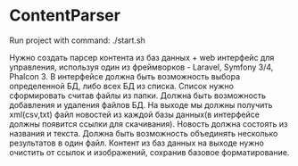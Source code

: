 # ContentParser

Run project with command:  ./start.sh

Нужно создать парсер контента из баз данных + web интерфейс для управления, используя один из фреймворков - Laravel, Symfony 3/4, Phalcon 3. В интерфейсе должна быть возможность выбора определенной БД, либо всех БД из списка. Список нужно сформировать считав файлы из папки. Должна быть возможность добавления и удаления файлов БД. На выходе мы должны получить xml(csv,txt) файл новостей из каждой базы данных(в интерфейсе должны появится ссылки для скачивания). Новость должна состоять из названия и текста.  Должна быть возможность объединять несколько результатов в один файл. Контент из баз данных на выходе нужно очистить от ссылок и изображений, сохранив базовое форматирование.

